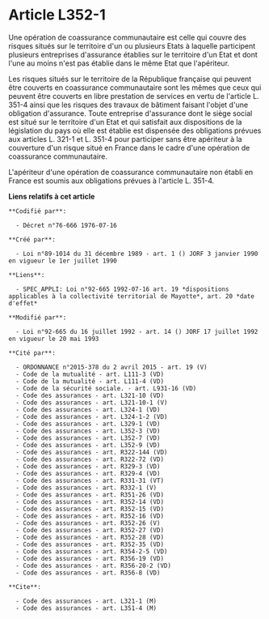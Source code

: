 # Article L352-1

Une opération de coassurance communautaire est celle qui couvre des risques situés sur le territoire d'un ou plusieurs Etats
à laquelle participent plusieurs entreprises d'assurance établies sur le territoire d'un Etat et dont l'une au moins n'est
pas établie dans le même Etat que l'apériteur.

Les risques situés sur le territoire de la République française qui peuvent être couverts en coassurance communautaire sont
les mêmes que ceux qui peuvent être couverts en libre prestation de services en vertu de l'article L. 351-4 ainsi que les
risques des travaux de bâtiment faisant l'objet d'une obligation d'assurance.    Toute entreprise d'assurance dont le siège
social est situé sur le territoire d'un Etat et qui satisfait aux dispositions de la législation du pays où elle est établie
est dispensée des obligations prévues aux articles L. 321-1 et L. 351-4 pour participer sans être apériteur à la couverture
d'un risque situé en France dans le cadre d'une opération de coassurance communautaire.

L'apériteur d'une opération de coassurance communautaire non établi en France est soumis aux obligations prévues à l'article
L. 351-4.

**Liens relatifs à cet article**

	**Codifié par**:

	  - Décret n°76-666 1976-07-16

	**Créé par**:

	  - Loi n°89-1014 du 31 décembre 1989 - art. 1 () JORF 3 janvier 1990 en vigueur le 1er juillet 1990

	**Liens**:

	  - SPEC_APPLI: Loi n°92-665 1992-07-16 art. 19 *dispositions applicables à la collectivité territorial de Mayotte*, art. 20 *date d'effet*

	**Modifié par**:

	  - Loi n°92-665 du 16 juillet 1992 - art. 14 () JORF 17 juillet 1992 en vigueur le 20 mai 1993

	**Cité par**:

	  - ORDONNANCE n°2015-378 du 2 avril 2015 - art. 19 (V)
	  - Code de la mutualité - art. L111-3 (VD)
	  - Code de la mutualité - art. L111-4 (VD)
	  - Code de la sécurité sociale. - art. L931-16 (VD)
	  - Code des assurances - art. L321-10 (VD)
	  - Code des assurances - art. L321-10-1 (V)
	  - Code des assurances - art. L324-1 (VD)
	  - Code des assurances - art. L324-1-2 (VD)
	  - Code des assurances - art. L329-1 (VD)
	  - Code des assurances - art. L352-3 (VD)
	  - Code des assurances - art. L352-7 (VD)
	  - Code des assurances - art. L352-9 (VD)
	  - Code des assurances - art. R322-144 (VD)
	  - Code des assurances - art. R322-72 (VD)
	  - Code des assurances - art. R329-3 (VD)
	  - Code des assurances - art. R329-4 (VD)
	  - Code des assurances - art. R331-31 (VT)
	  - Code des assurances - art. R332-1 (V)
	  - Code des assurances - art. R351-26 (VD)
	  - Code des assurances - art. R352-14 (VD)
	  - Code des assurances - art. R352-15 (VD)
	  - Code des assurances - art. R352-16 (VD)
	  - Code des assurances - art. R352-26 (V)
	  - Code des assurances - art. R352-27 (VD)
	  - Code des assurances - art. R352-28 (VD)
	  - Code des assurances - art. R352-35 (VD)
	  - Code des assurances - art. R354-2-5 (VD)
	  - Code des assurances - art. R356-19 (VD)
	  - Code des assurances - art. R356-20-2 (VD)
	  - Code des assurances - art. R356-8 (VD)

	**Cite**:

	  - Code des assurances - art. L321-1 (M)
	  - Code des assurances - art. L351-4 (M)
